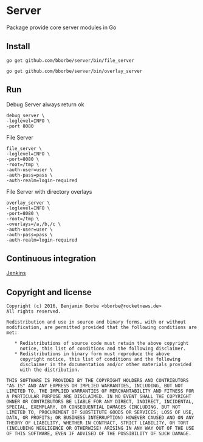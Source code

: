 # Server

Package provide core server modules in Go

## Install

`go get github.com/bborbe/server/bin/file_server`

`go get github.com/bborbe/server/bin/overlay_server`

## Run

Debug Server always return ok  

```
debug_server \
-loglevel=INFO \
-port 8080
```

File Server

```
file_server \
-loglevel=INFO \
-port=8080 \
-root=/tmp \
-auth-user=user \
-auth-pass=pass \
-auth-realm=login-required
```

File Server with directory overlays

```
overlay_server \
-loglevel=INFO \
-port=8080 \
-root=/tmp \
-overlays=/a,/b,/c \ 
-auth-user=user \
-auth-pass=pass \
-auth-realm=login-required
```

## Continuous integration

[Jenkins](https://www.benjamin-borbe.de/jenkins/job/Go-Server/)

## Copyright and license

    Copyright (c) 2016, Benjamin Borbe <bborbe@rocketnews.de>
    All rights reserved.
    
    Redistribution and use in source and binary forms, with or without
    modification, are permitted provided that the following conditions are
    met:
    
       * Redistributions of source code must retain the above copyright
         notice, this list of conditions and the following disclaimer.
       * Redistributions in binary form must reproduce the above
         copyright notice, this list of conditions and the following
         disclaimer in the documentation and/or other materials provided
         with the distribution.

    THIS SOFTWARE IS PROVIDED BY THE COPYRIGHT HOLDERS AND CONTRIBUTORS
    "AS IS" AND ANY EXPRESS OR IMPLIED WARRANTIES, INCLUDING, BUT NOT
    LIMITED TO, THE IMPLIED WARRANTIES OF MERCHANTABILITY AND FITNESS FOR
    A PARTICULAR PURPOSE ARE DISCLAIMED. IN NO EVENT SHALL THE COPYRIGHT
    OWNER OR CONTRIBUTORS BE LIABLE FOR ANY DIRECT, INDIRECT, INCIDENTAL,
    SPECIAL, EXEMPLARY, OR CONSEQUENTIAL DAMAGES (INCLUDING, BUT NOT
    LIMITED TO, PROCUREMENT OF SUBSTITUTE GOODS OR SERVICES; LOSS OF USE,
    DATA, OR PROFITS; OR BUSINESS INTERRUPTION) HOWEVER CAUSED AND ON ANY
    THEORY OF LIABILITY, WHETHER IN CONTRACT, STRICT LIABILITY, OR TORT
    (INCLUDING NEGLIGENCE OR OTHERWISE) ARISING IN ANY WAY OUT OF THE USE
    OF THIS SOFTWARE, EVEN IF ADVISED OF THE POSSIBILITY OF SUCH DAMAGE.
